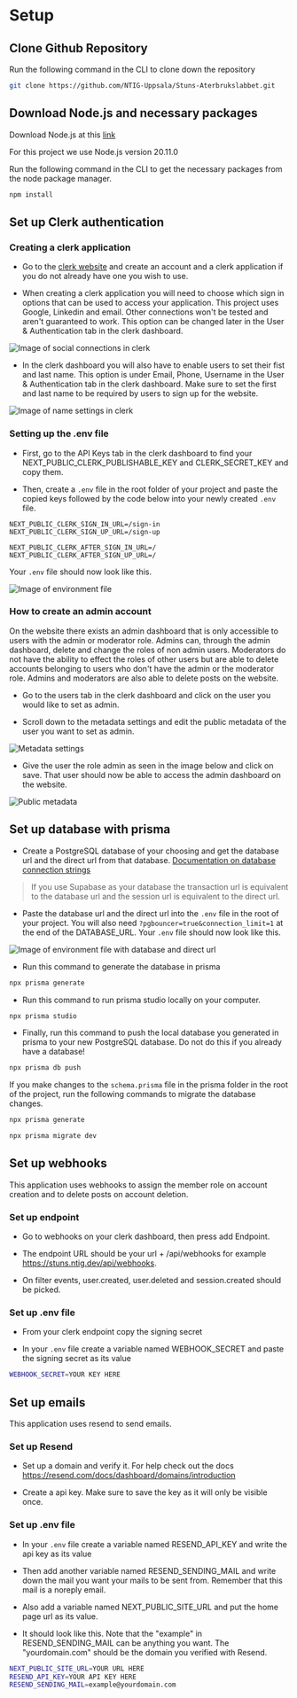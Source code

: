 # Setup

## Clone Github Repository

Run the following command in the CLI to clone down the repository

```bash
git clone https://github.com/NTIG-Uppsala/Stuns-Aterbrukslabbet.git
```

## Download Node.js and necessary packages

Download Node.js at this [link](https://nodejs.org/en/download)

For this project we use Node.js version 20.11.0

Run the following command in the CLI to get the necessary packages from the node package manager.

```bash
npm install
```

## Set up Clerk authentication

### Creating a clerk application

- Go to the [clerk website]("https://clerk.com/") and create an account and a clerk application if you do not already have one you wish to use.

- When creating a clerk application you will need to choose which sign in options that can be used to access your application. This project uses Google, Linkedin and email. Other connections won't be tested and aren't guaranteed to work. This option can be changed later in the User & Authentication tab in the clerk dashboard.

![Image of social connections in clerk](clerk-social-connections.png)

- In the clerk dashboard you will also have to enable users to set their fist and last name. This option is under Email, Phone, Username in the User & Authentication tab in the clerk dashboard. Make sure to set the first and last name to be required by users to sign up for the website.

![Image of name settings in clerk](clerk-name-settings.png)

### Setting up the .env file

- First, go to the API Keys tab in the clerk dashboard to find your NEXT_PUBLIC_CLERK_PUBLISHABLE_KEY and CLERK_SECRET_KEY and copy them.

- Then, create a `.env` file in the root folder of your project and paste the copied keys followed by the code below into your newly created `.env` file.

```
NEXT_PUBLIC_CLERK_SIGN_IN_URL=/sign-in
NEXT_PUBLIC_CLERK_SIGN_UP_URL=/sign-up

NEXT_PUBLIC_CLERK_AFTER_SIGN_IN_URL=/
NEXT_PUBLIC_CLERK_AFTER_SIGN_UP_URL=/
```

Your `.env` file should now look like this.

![Image of environment file](environment-file.png)

### How to create an admin account

On the website there exists an admin dashboard that is only accessible to users with the admin or moderator role. Admins can, through the admin dashboard, delete and change the roles of non admin users. Moderators do not have the ability to effect the roles of other users but are able to delete accounts belonging to users who don't have the admin or the moderator role. Admins and moderators are also able to delete posts on the website.

- Go to the users tab in the clerk dashboard and click on the user you would like to set as admin.

- Scroll down to the metadata settings and edit the public metadata of the user you want to set as admin.

![Metadata settings](metadata-settings.png)

- Give the user the role admin as seen in the image below and click on save. That user should now be able to access the admin dashboard on the website.

![Public metadata](public-metadata.png)

## Set up database with prisma

- Create a PostgreSQL database of your choosing and get the database url and the direct url from that database.
  [Documentation on database connection strings](https://www.prisma.io/docs/orm/overview/databases/postgresql#connection-details)

> If you use Supabase as your database the transaction url is equivalent to the database url and the session url is equivalent to the direct url.

- Paste the database url and the direct url into the `.env` file in the root of your project. You will also need `?pgbouncer=true&connection_limit=1` at the end of the DATABASE_URL. Your `.env` file should now look like this.

![Image of environment file with database and direct url](database-environment-file.png)

- Run this command to generate the database in prisma

```bash
npx prisma generate
```

- Run this command to run prisma studio locally on your computer.

```bash
npx prisma studio
```

- Finally, run this command to push the local database you generated in prisma to your new PostgreSQL database. Do not do this if you already have a database!

```bash
npx prisma db push
```

If you make changes to the `schema.prisma` file in the prisma folder in the root of the project, run the following commands to migrate the database changes.

```bash
npx prisma generate
```

```bash
npx prisma migrate dev
```

## Set up webhooks

This application uses webhooks to assign the member role on account creation and to delete posts on account deletion.

### Set up endpoint

- Go to webhooks on your clerk dashboard, then press add Endpoint.

- The endpoint URL should be your url + /api/webhooks for example https://stuns.ntig.dev/api/webhooks.

- On filter events, user.created, user.deleted and session.created should be picked.

### Set up .env file

- From your clerk endpoint copy the signing secret

- In your `.env` file create a variable named WEBHOOK_SECRET and paste the signing secret as its value

```bash
WEBHOOK_SECRET=YOUR KEY HERE
```

## Set up emails

This application uses resend to send emails.

### Set up Resend

- Set up a domain and verify it. For help check out the docs https://resend.com/docs/dashboard/domains/introduction

- Create a api key. Make sure to save the key as it will only be visible once.

### Set up .env file

- In your `.env` file create a variable named RESEND_API_KEY and write the api key as its value

- Then add another variable named RESEND_SENDING_MAIL and write down the mail you want your mails to be sent from. Remember that this mail is a noreply email.

- Also add a variable named NEXT_PUBLIC_SITE_URL and put the home page url as its value.

- It should look like this. Note that the "example" in RESEND_SENDING_MAIL can be anything you want. The "yourdomain.com" should be the domain you verified with Resend.

```bash
NEXT_PUBLIC_SITE_URL=YOUR URL HERE
RESEND_API_KEY=YOUR API KEY HERE
RESEND_SENDING_MAIL=example@yourdomain.com
```
